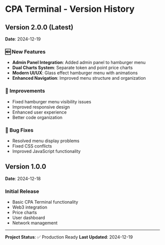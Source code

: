 # CPA Terminal - Version History

## Version 2.0.0 (Latest)
**Date**: 2024-12-19

### 🆕 New Features
- **Admin Panel Integration**: Added admin panel to hamburger menu
- **Dual Charts System**: Separate token and point price charts
- **Modern UI/UX**: Glass effect hamburger menu with animations
- **Enhanced Navigation**: Improved menu structure and organization

### 🔧 Improvements
- Fixed hamburger menu visibility issues
- Improved responsive design
- Enhanced user experience
- Better code organization

### 🐛 Bug Fixes
- Resolved menu display problems
- Fixed CSS conflicts
- Improved JavaScript functionality

## Version 1.0.0
**Date**: 2024-12-18

### Initial Release
- Basic CPA Terminal functionality
- Web3 integration
- Price charts
- User dashboard
- Network management

---

**Project Status**: ✅ Production Ready
**Last Updated**: 2024-12-19 